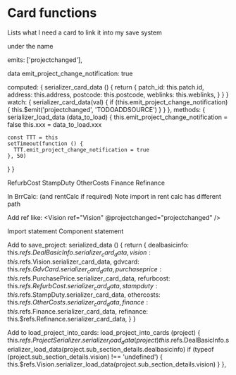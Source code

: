 # Card functions

Lists what I need a card to link it into my save system

under the name

emits: ['projectchanged'],


data
 emit_project_change_notification: true

computed: {
  serializer_card_data () {
    return {
      patch_id: this.patch.id,
      address: this.address,
      postcode: this.postcode,
      weblinks: this.weblinks,
    }
  }
}
watch: {
  serializer_card_data(val) {
    if (this.emit_project_change_notification) {
      this.$emit('projectchanged', 'TODOADDSOURCE')
    }
  }
},
methods: {
  serializer_load_data (data_to_load) {
    this.emit_project_change_notification = false
    this.xxx = data_to_load.xxx

    const TTT = this
    setTimeout(function () {
      TTT.emit_project_change_notification = true
    }, 50)
  }
}

RefurbCost StampDuty OtherCosts Finance Refinance

In BrrCalc: (and rentCalc if required)
Note import in rent calc has different path

Add ref like:
<Vision
  ref="Vision"
  @projectchanged="projectchanged"
/>

Import statement
Component statement

Add to save_project:
serialized_data () {
  return {
    dealbasicinfo: this.$refs.DealBasicInfo.serializer_card_data,
    vision: this.$refs.Vision.serializer_card_data,
    gdvcard: this.$refs.GdvCard.serializer_card_data,
    purchaseprice: this.$refs.PurchasePrice.serializer_card_data,
    refurbcost: this.$refs.RefurbCost.serializer_card_data,
    stampduty: this.$refs.StampDuty.serializer_card_data,
    othercosts: this.$refs.OtherCosts.serializer_card_data,
    finance: this.$refs.Finance.serializer_card_data,
    refinance: this.$refs.Refinance.serializer_card_data,
  }
}


Add to load_project_into_cards:
load_project_into_cards (project) {
  this.$refs.ProjectSerializer.serializer_load_data(project)
  this.$refs.DealBasicInfo.serializer_load_data(project.sub_section_details.dealbasicinfo)
  if (typeof (project.sub_section_details.vision) !== 'undefined') {
    this.$refs.Vision.serializer_load_data(project.sub_section_details.vision)
  }
},
